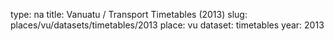 type: na
title: Vanuatu / Transport Timetables (2013)
slug: places/vu/datasets/timetables/2013
place: vu
dataset: timetables
year: 2013

